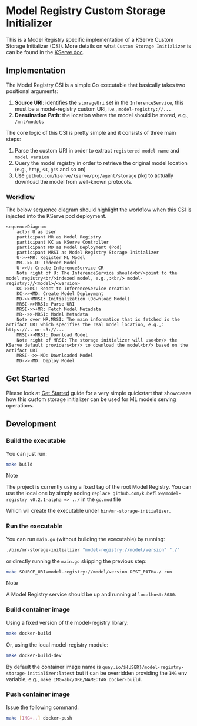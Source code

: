 # Model Registry Custom Storage Initializer

This is a Model Registry specific implementation of a KServe Custom Storage Initializer (CSI). 
More details on what `Custom Storage Initializer` is can be found in the [KServe doc](https://kserve.github.io/website/0.11/modelserving/storage/storagecontainers/).

## Implementation

The Model Registry CSI is a simple Go executable that basically takes two positional arguments:
1. __Source URI__: identifies the `storageUri` set in the `InferenceService`, this must be a model-registry custom URI, i.e., `model-registry://...` 
2. __Deestination Path__: the location where the model should be stored, e.g., `/mnt/models`

The core logic of this CSI is pretty simple and it consists of three main steps:
1. Parse the custom URI in order to extract `registered model name` and `model version`
2. Query the model registry in order to retrieve the original model location (e.g., `http`, `s3`, `gcs` and so on)
3. Use `github.com/kserve/kserve/pkg/agent/storage` pkg to actually download the model from well-known protocols.

### Workflow

The below sequence diagram should highlight the workflow when this CSI is injected into the KServe pod deployment.

```mermaid
sequenceDiagram
    actor U as User
    participant MR as Model Registry
    participant KC as KServe Controller
    participant MD as Model Deployment (Pod)
    participant MRSI as Model Registry Storage Initializer
    U->>+MR: Register ML Model
    MR-->>-U: Indexed Model
    U->>U: Create InferenceService CR
    Note right of U: The InferenceService should<br/>point to the model registry<br/>indexed model, e.g.,:<br/> model-registry://<model>/<version>
    KC->>KC: React to InferenceService creation
    KC->>+MD: Create Model Deployment
    MD->>+MRSI: Initialization (Download Model)
    MRSI->>MRSI: Parse URI
    MRSI->>+MR: Fetch Model Metadata
    MR-->>-MRSI: Model Metadata
    Note over MR,MRSI: The main information that is fetched is the artifact URI which specifies the real model location, e.g.,: https://.. or s3://...
    MRSI->>MRSI: Download Model
    Note right of MRSI: The storage initializer will use<br/> the KServe default providers<br/> to download the model<br/> based on the artifact URI
    MRSI-->>-MD: Downloaded Model
    MD->>-MD: Deploy Model
```


## Get Started

Please look at [Get Started](./GET_STARTED.md) guide for a very simple quickstart that showcases how this custom storage initializer can be used for ML models serving operations.

## Development

### Build the executable

You can just run:
```bash
make build
```

> [!NOTE]
> The project is currently using a fixed tag of the root Model Registry. You can use the local one by
> simply adding `replace github.com/kubeflow/model-registry v0.2.1-alpha => ../` in the `go.mod` file

Which wil create the executable under `bin/mr-storage-initializer`.

### Run the executable

You can run `main.go` (without building the executable) by running:
```bash
./bin/mr-storage-initializer "model-registry://model/version" "./"
```

or directly running the `main.go` skipping the previous step:
```bash
make SOURCE_URI=model-registry://model/version DEST_PATH=./ run
```

> [!NOTE]
> A Model Registry service should be up and running at `localhost:8080`.

### Build container image

Using a fixed version of the model-registry library:
```bash
make docker-build
```

Or, using the local model-registry module:
```bash
make docker-build-dev
```

By default the container image name is `quay.io/${USER}/model-registry-storage-initializer:latest` but it can be overridden providing the `IMG` env variable, e.g., `make IMG=abc/ORG/NAME:TAG docker-build`.

### Push container image

Issue the following command:
```bash
make [IMG=..] docker-push
```